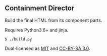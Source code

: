 ## Containment Director

Build the final HTML from its component parts.

Requires Python3.6+ and jinja.

```
$ ./build.py
```

Dual-licensed as [MIT](LICENSE) and [CC-BY-SA 3.0](https://creativecommons.org/licenses/by-sa/3.0/us/).
